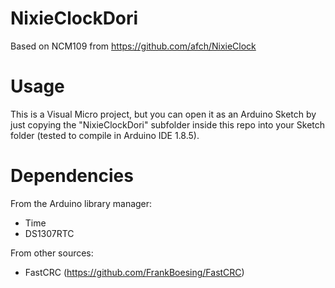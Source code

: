 # NixieClockDori

Based on NCM109 from https://github.com/afch/NixieClock

# Usage

This is a Visual Micro project, but you can open it as an Arduino Sketch by just copying the "NixieClockDori" subfolder inside this repo into your Sketch folder (tested to compile in Arduino IDE 1.8.5).

# Dependencies

From the Arduino library manager:
- Time
- DS1307RTC

From other sources:
- FastCRC (https://github.com/FrankBoesing/FastCRC)
